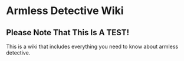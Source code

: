 # Armless Detective Wiki

## Please Note That This Is A TEST!

This is a wiki that includes everything you need to know about armless detective.